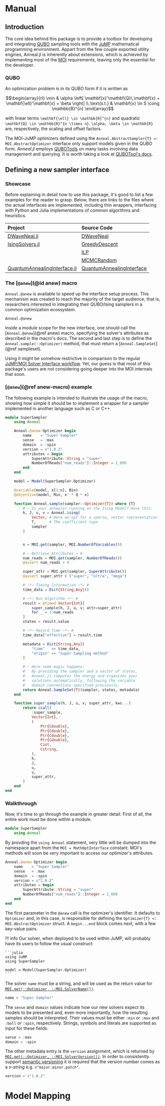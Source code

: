 # Manual

## Introduction
The core idea behind this package is to provide a toolbox for developing and integrating [QUBO](https://en.wikipedia.org/wiki/Quadratic_unconstrained_binary_optimization) sampling tools with the [JuMP](https://jump.dev) mathematical programming environment.
Appart from the few couple exported utility engines, Anneal.jl is inherently about extensions, which is achieved by implementing most of the [MOI](https://jump.dev/MathOptInterface.jl) requirements, leaving only the essential for the developer.

### QUBO
An optimization problem is in its QUBO form if it is written as

```math
\begin{array}{rl}
           \min & \alpha \left[ \mathbf{x}'\mathbf{Q}\,\mathbf{x} + \mathbf{\ell}'\mathbf{x} + \beta \right] \\
    \text{s.t.} & \mathbf{x} \in S \cong \mathbb{B}^{n}
\end{array}
```
with linear terms ``\mathbf{\ell} \in \mathbb{R}^{n}`` and quadratic ``\mathbf{Q} \in \mathbb{R}^{n \times n}``. ``\alpha, \beta \in \mathbb{R}`` are, respectively, the scaling and offset factors.

The MOI-JuMP optimizers defined using the `Anneal.AbstractSampler{T} <: MOI.AbstractOptimizer` interface only support models given in the QUBO form.
_Anneal.jl_ employs [QUBOTools](https://github.com/psrenergy/QUBOTools.jl) on many tasks involving data management and querying.
It is worth taking a look at [QUBOTool's docs](https://psrenergy.github.io/QUBOTools.jl).

## Defining a new sampler interface

### Showcase
Before explaining in detail how to use this package, it's good to list a few examples for the reader to grasp.
Below, there are links to the files where the actual interfaces are implemented, including thin wrappers, interfacing with Python and Julia implementations of common algorithms and heuristics.

| Project                                                                                   | Source Code                                                                                                                       |
| :---------------------------------------------------------------------------------------- | :-------------------------------------------------------------------------------------------------------------------------------- |
| [DWaveNeal.jl](https://github.com/psrenergy/DWaveNeal.jl)                                 | [DWaveNeal](https://github.com/psrenergy/DWaveNeal.jl/blob/main/src/DWaveNeal.jl)                                                 |
| [IsingSolvers.jl](https://github.com/psrenergy/IsingSolvers.jl)                           | [GreedyDescent](https://github.com/psrenergy/IsingSolvers.jl/blob/main/src/solvers/greedy_descent.jl)                             |
|                                                                                           | [ILP](https://github.com/psrenergy/IsingSolvers.jl/blob/main/src/solvers/ilp.jl)                                                  |
|                                                                                           | [MCMCRandom](https://github.com/psrenergy/IsingSolvers.jl/blob/main/src/solvers/mcmc_random.jl)                                   |
| [QuantumAnnealingInterface.jl](https://github.com/psrenergy/QuantumAnnealingInterface.jl) | [QuantumAnnealingInterface](https://github.com/psrenergy/QuantumAnnealingInterface.jl/blob/main/src/QuantumAnnealingInterface.jl) |

### The [`@anew`](@id anew) macro
`Anneal.@anew` is available to speed up the interface setup process.
This mechanism was created to reach the majority of the target audience, that is, researchers interested in integrating their QUBO/Ising samplers in a common optimization ecossystem.

```@docs
Anneal.@anew
```

Inside a module scope for the new interface, one should call the [`Anneal.@anew`](@ref anew) macro, specifying the solver's attributes as described in the macro's docs.
The second and last step is to define the `Anneal.sample(::Optimizer)` method, that must return a [`Anneal.SampleSet`](@ref sampleset).

Using it might be somehow restrictive in comparison to the regular [JuMP/MOI Solver Interface workflow]((https://jump.dev/MathOptInterface.jl/stable/tutorials/implementing/)).
Yet, our guess is that most of this package's users are not considering going deeper into the MOI internals that soon.

### [`@anew`](@ref anew-macro) example
The following example is intended to illustrate the usage of the macro, showing how simple it should be to implement a wrapper for a sampler implemented in another language such as C or C++.

```julia
module SuperSampler
    using Anneal

    Anneal.@anew Optimizer begin
        name    = "Super Sampler"
        sense   = :max
        domain  = :spin
        version = v"1.0.2"
        attributes = begin
            SuperAttribute::String = "super"
            NumberOfReads["num_reads"]::Integer = 1_000
        end
    end

    model = Model(SuperSampler.Optimizer)

    @variable(model, x[1:n], Bin)
    @objective(model, Min, x' * Q * x)

    function Anneal.sample(sampler::Optimizer{T}) where {T}
        # ~ Is your annealer running on the Ising Model? Have this:
        h, J, u, v = Anneal.ising(
            Vector, # Here we opt for a sparse, vector representation
            T,      # The coefficient type
            sampler
        )


        n = MOI.get(sampler, MOI.NumberOfVariables())

        # ~ Retrieve Attributes ~ #
        num_reads = MOI.get(sampler, NumberOfReads())
        @assert num_reads > 0

        super_attr = MOI.get(sampler, SuperAttribute())
        @assert super_attr ∈ ("super", "ultra", "mega")    

        # ~*~ Timing Information ~*~ #
        time_data = Dict{String,Any}()

        # ~*~ Run Algorithm ~*~ #
        result = @timed Vector{Int}[
            super_sample(h, J, u, v; attr=super_attr)
            for _ = 1:num_reads
        ]
        states = result.value

        # ~*~ Record Time ~*~ #
        time_data["effective"] = result.time

        metadata = Dict{String,Any}(
            "time"   => time_data,
            "origin" => "Super Sampling method"
        )

        # ~ Here some magic happens:
        #   By providing the sampler and a vector of states,
        #   Anneal.jl computes the energy and organizes your
        #   solutions automatically, following the variable
        #   domain conventions specified previously.
        return Anneal.SampleSet{T}(sampler, states, metadata)
    end

    function super_sample(h, J, u, v; super_attr, kws...)
        return ccall(
            :super_sample,
            Vector{Int},
            (
                Ptr{Cdouble},
                Ptr{Cdouble},
                Ptr{Cdouble},
                Ptr{Cdouble},
                Cint,
                Cstring,
            ),
            h,
            J,
            u,
            v,
            super_attr,
        )
    end
end
```

### Walkthrough
Now, it's time to go through the example in greater detail.
First of all, the entire work must be done within a module.

```julia
module SuperSampler
    using Anneal
```

By provding the `using Anneal` statement, very little will be dumped into the namespace apart from the `MOI = MathOptInterface` constant.
MOI's methods will soon be very important to access our optimizer's attributes.

```julia
Anneal.@anew Optimizer begin
    name    = "Super Sampler"
    sense   = :max
    domain  = :spin
    version = v"1.0.2"
    attributes = begin
        SuperAttribute::String = "super"
        NumberOfReads["num_reads"]::Integer = 1_000
    end
end
```

The first parameter in the `@anew` call is the optimizer's identifier.
It defaults to `Optimizer` and, in this case, is responsible for defining the `Optimizer{T} <: MOI.AbstractOptimizer` struct.
A `begin...end` block comes next, with a few key-value pairs.

!!! info
    Our solver, when deployed to be used within JuMP, will probably have its users to follow the usual construct:

    ```julia
    using JuMP
    using SuperSampler

    model = Model(SuperSampler.Optimizer)
    ```

The solver `name` must be a string, and will be used as the return value for [`MOI.get(::Optimizer, ::MOI.SolverName())`](https://jump.dev/MathOptInterface.jl/stable/reference/models/#MathOptInterface.SolverName).

```julia
name = "Super Sampler"
```

The `sense` and `domain` values indicate how our new solvers expect its models to be presented and, even more importantly, how the resulting samples should be interpreted.
Their values must be either `:min` or `:max` and `:boll` or `:spin`, respectively.
Strings, symbols and literals are supported as input for these fields.

```julia
sense = :max
domain = :spin
```

The other metadata entry is the `version` assignment, which is returned by [`MOI.get(::Optimizer, ::MOI.SolverVersion())`](https://jump.dev/MathOptInterface.jl/stable/reference/models/#MathOptInterface.SolverVersion).
In order to consistently support [semantic versioning](https://semver.org/) it is required that the version number comes as a _v-string_ e.g. `v"major.minor.patch"`.

```julia
version = v"1.0.2"
```

# Model Mapping
